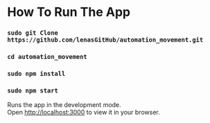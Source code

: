 # How To Run The App

### `sudo git Clone https://github.com/lenasGitHub/automation_movement.git`

### `cd automation_movement`

### `sudo npm install`

### `sudo npm start`

Runs the app in the development mode.\
Open [http://localhost:3000](http://localhost:3000) to view it in your browser.

